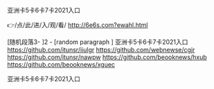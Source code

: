 
亚洲卡5卡6卡7卡2021入口




👉/点/此/进/入/观/看/ http://6e6s.com?ewahl.html




[随机段落3-
]2 - [random paragraph
]
亚洲卡5卡6卡7卡2021入口 https://github.com/itunsr/iiulgr
https://github.com/webnewse/cgjr
https://github.com/itunsr/nawpw
https://github.com/beooknews/hxub
https://github.com/beooknews/xguec





亚洲卡5卡6卡7卡2021入口
